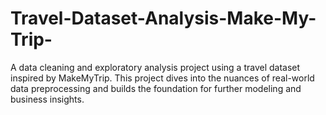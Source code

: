 # Travel-Dataset-Analysis-Make-My-Trip-
A data cleaning and exploratory analysis project using a travel dataset inspired by MakeMyTrip. This project dives into the nuances of real-world data preprocessing and builds the foundation for further modeling and business insights.
